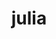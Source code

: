 ---
title: "julia"
layout: cache
categories: [package, develop-2025-01-12]
meta: {"versions": ["1.11.0", "1.9.3"], "compilers": ["gcc@=11.4.0"], "oss": ["ubuntu22.04"], "platforms": ["linux"], "targets": ["x86_64_v3"], "stacks": ["e4s", "root", "tutorial"], "num_specs": 2, "num_specs_by_stack": {"root": 2, "e4s": 1, "tutorial": 1}}
spec_details: [{"hash": "erw44a4rcdgwcffydtihwqlvpd36kbyd", "compiler": "gcc@=11.4.0", "versions": ["1.11.0"], "os": "ubuntu22.04", "platform": "linux", "target": "x86_64_v3", "variants": ["build_system=makefile", "+openlibm", "+precompile"], "stacks": ["root", "e4s"], "size": "-", "tarball": "https://binaries.spack.io/develop-2025-01-12/build_cache/linux-ubuntu22.04-x86_64_v3/gcc-11.4.0/julia-1.11.0/linux-ubuntu22.04-x86_64_v3-gcc-11.4.0-julia-1.11.0-erw44a4rcdgwcffydtihwqlvpd36kbyd.spack"}, {"hash": "im3mtgp5gvzg4rpv4wgdcdpqpsah5qao", "compiler": "gcc@=11.4.0", "versions": ["1.9.3"], "os": "ubuntu22.04", "platform": "linux", "target": "x86_64_v3", "variants": ["build_system=makefile", "+openlibm", "patches=00569f4", "+precompile"], "stacks": ["root", "tutorial"], "size": "-", "tarball": "https://binaries.spack.io/develop-2025-01-12/build_cache/linux-ubuntu22.04-x86_64_v3/gcc-11.4.0/julia-1.9.3/linux-ubuntu22.04-x86_64_v3-gcc-11.4.0-julia-1.9.3-im3mtgp5gvzg4rpv4wgdcdpqpsah5qao.spack"}]
---